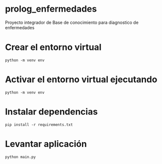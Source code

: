 # prolog_enfermedades
 Proyecto integrador de Base de conocimiento para diagnostico de enfermedades

# Crear el entorno virtual

```
python -m venv env
```

# Activar el entorno virtual ejecutando

```
python -m venv env
```
# Instalar dependencias

```
pip install -r requirements.txt
```

# Levantar aplicación

```
python main.py
```
